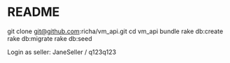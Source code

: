 # README

git clone git@github.com:richa/vm_api.git
cd vm_api
bundle
rake db:create
rake db:migrate
rake db:seed

Login as seller:
JaneSeller / q123q123
